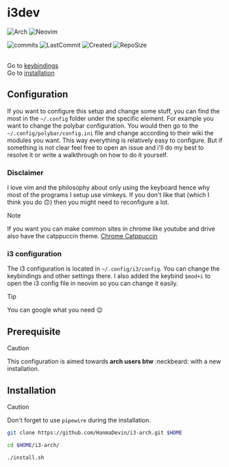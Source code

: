 # i3dev

![Arch](https://img.shields.io/badge/Arch-blue?style=for-the-badge&logo=archlinux&logoColor=white)
![Neovim](https://img.shields.io/badge/NeoVim-%2357A143.svg?&style=for-the-badge&logo=neovim&logoColor=white)

![commits](https://img.shields.io/github/commit-activity/t/HanmaDevin/hyprdev)
![LastCommit](https://img.shields.io/github/last-commit/HanmaDevin/hyprdev)
![Created](https://img.shields.io/github/created-at/HanmaDevin/hyprdev)
![RepoSize](https://img.shields.io/github/repo-size/HanmaDevin/hyprdev) <br><br>

Go to [keybindings](#keybinds)<br>
Go to [installation](#installation)<br>

## Configuration

If you want to configure this setup and change some stuff, you can find the most in the `~/.config` folder under the specific
element. For example you want to change the polybar configuration. You would then 
go to the `~/.config/polybar/config.ini` file and change according to their wiki the modules you want. This way everything is 
relatively easy to configure. But if something is not clear feel free to open an issue and i'll do my best to resolve it or
write a walkthrough on how to do it yourself.

### Disclaimer

I love vim and the philosophy about only using the keyboard hence why most of the programs I setup use vimkeys.
If you don't like that (which I think you do :upside_down_face:) then you might need to reconfigure a lot.

> [!NOTE]
> If you want you can make common sites in chrome like youtube and drive also have the catppuccin theme.
> [Chrome Catppuccin](#catppuccin-chrome)

### i3 configuration

The i3 configuration is located in `~/.config/i3/config`. You can change the keybindings and other settings there.
I also added the keybind `$mod+i` to open the i3 config file in neovim so you can change it easily.

> [!TIP]
> You can google what you need :wink:

## Prerequisite

> [!CAUTION]
> This configuration is aimed towards __arch users btw__ :neckbeard: with a new installation.

## Installation

> [!CAUTION]
> Don't forget to use `pipewire` during the installation.

```bash
git clone https://github.com/HanmaDevin/i3-arch.git $HOME
```

```bash
cd $HOME/i3-arch/
```

```bash
./install.sh
```















